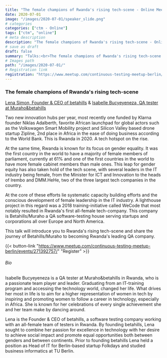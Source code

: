 ```yaml
---
title: "The female champions of Rwanda's rising tech-scene - Online Meetup"
date: 2020-07-01
image: "/images/2020-07-01/speaker_slide.png"
# categories
categories: ["ctm - Online"]
tags: ["ctm", "online"]
# meta description
description: "The female champions of Rwanda's rising tech-scene - Online Meetup"
# save as draft
draft: false
summary: "Talks:<br>The female champions of Rwanda's rising tech-scene (Lena Simon)"
# Images path
path: "/images/2020-07-01/"
# Registration link
registration: "https://www.meetup.com/continuous-testing-meetup-berlin/events/271392757/"
---
```


### The female champions of Rwanda's rising tech-scene
[Lena Simon, Founder & CEO of betahills](https://www.linkedin.com/in/lena-simon-261492184/) & [Isabelle Bucyeyeneza, QA tester at Muraho&betahills](https://www.linkedin.com/in/bucyeyeneza-isabelle-ctfl-ctfl-pt-261409193/)

Two new innovation hubs per year, most recently one funded by Klarna founder Niklas 
Adalberth, favorite African launchpad for global actors such as the Volkswagen 
Smart Mobility project and Silicon Valley based drone startup Zipline, 2nd place in 
Africa in the ease of doing business according to the World Bank. This is Rwanda in 
2020. A tech hotspot on the rise.

At the same time, Rwanda is known for its focus on gender equality. It was the first 
country in the world to have a majority of female members of parliament, currently at 
61% and one of the first countries in the world to have more female cabinet members 
than male ones. This leap for gender equity has also taken hold of the tech scene, 
with several leaders in the IT industry being female, from the Minister for ICT and 
Innovation to the heads of Irembo and DMM.HeHe, two of the three largest tech companies 
in the country.

At the core of these efforts lie systematic capacity building efforts and the conscious 
development of female leadership in the IT industry. A lighthouse project in this regard 
was a 2018 training-initiative called WeCode that most notably resulted in Rwanda's first 
all-female tech-company. This company is Betahills/Muraho a QA software-testing house 
serving startups and corporations all over Europe and North America.

This talk will introduce you to Rwanda's rising tech-scene and share the journey of 
Betahills/Muraho to becoming Rwanda's leading QA company.


{{< button-link "https://www.meetup.com/continuous-testing-meetup-berlin/events/271392757/" "Register" >}}

###### Bio
Isabelle Bucyeyeneza is a QA tester at Muraho&betahills in Rwanda, who is a passionate team player and leader. Graduating from an IT-training program and accessing the technology world, changed her life. What drives her most in life is to aim for a higher representation of women in tech by inspiring and promoting women to follow a career in technology, especially in Africa. She is known for her celebrations of every single achievement she and her team make by dancing around.

Lena is the Founder & CEO of betahills, a software testing company working with an 
all-female team of testers in Rwanda. By founding betahills, Lena sought to combine 
her passion for excellence in technology with her desire to achieve social impact 
and promote equal opportunities both between genders and between continents. Prior 
to founding betahills Lena held a position as Head of IT for Berlin-based startup 
Folkdays and studied business informatics at TU Berlin.